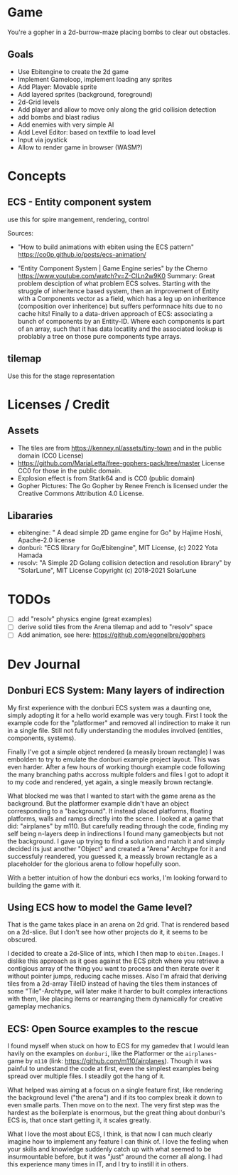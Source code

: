 # Game
You're a gopher in a 2d-burrow-maze placing bombs to clear out obstacles.

## Goals
- Use Ebitengine to create the 2d game
- Implement Gameloop, implement loading any sprites
- Add Player: Movable sprite
- Add layered sprites (background, foreground)
- 2d-Grid levels
- Add player and allow to move only along the grid collision detection
- add bombs and blast radius
- Add enemies with very simple AI
- Add Level Editor: based on textfile to load level
- Input via joystick
- Allow to render game in browser (WASM?)

# Concepts

## ECS - Entity component system
use this for spire mangement, rendering, control

Sources:
- "How to build animations with ebiten using the ECS pattern" https://co0p.github.io/posts/ecs-animation/

- "Entity Component System | Game Engine series" by the Cherno https://www.youtube.com/watch?v=Z-CILn2w9K0 Summary: Great problem desciption of what problem ECS solves. Starting with the struggle of inheritence based system, then an improvement of Entity with a Components vector as a field, which has a leg up on inheritence (composition over inheritence) but suffers performnace hits due to no cache hits! Finally to a data-driven approach of ECS: associating a bunch of components by an Entity-ID. Where each components is part of an array, such that it has data locatlity and the associated lookup is problably a tree on those pure components type arrays. 


## tilemap
Use this for the stage representation

# Licenses / Credit
## Assets
- The tiles are from https://kenney.nl/assets/tiny-town and in the public domain (CC0 License)
- https://github.com/MariaLetta/free-gophers-pack/tree/master
License CC0 for those in the public domain.
- Explosion effect is from Statik64 and is CC0 (public domain)
- Gopher Pictures: The Go Gopher by Renee French is licensed under the Creative Commons Attribution 4.0 License.

## Libararies
- ebitengine: " A dead simple 2D game engine for Go" by Hajime Hoshi, Apache-2.0 license 
- donburi: "ECS library for Go/Ebitengine", MIT License, (c) 2022 Yota Hamada
- resolv: "A Simple 2D Golang collision detection and resolution library" by "SolarLune", MIT License Copyright (c) 2018-2021 SolarLune

# TODOs
- [ ] add "resolv" physics engine (great examples)
- [ ] derive solid tiles from the Arena tilemap and add to "resolv" space
- [ ] Add animation, see here: https://github.com/egonelbre/gophers

# Dev Journal

## Donburi ECS System: Many layers of indirection
My first experience with the donburi ECS system was a daunting one, simply adopting it for a hello world example was very tough. First I took the example code for the "platformer" and removed all indirection to make it run in a single file. Still not fully understanding the modules involved (entities, components, systems).

Finally I've got a simple object rendered (a measily brown rectangle) I was embolden to try to emulate the donburi example project layout. This was even harder. After a few hours of working thourgh example code following the many branching paths accross multiple folders and files I got to adopt it to my code and rendered, yet again, a single measily brown rectangle.

What blocked me was that I wanted to start with the game arena as the background. But the platformer example didn't have an object corresponding to a "background". It instead placed platforms, floating platforms, walls and ramps directly into the scene. I looked at a game that did: "airplanes" by m110. But carefully reading through the code, finding my self being n-layers deep in indirections I found many gameobjects but not the background.
I gave up trying to find a solution and match it and simply decided its just another "Object" and created a "Arena" Archtype for it and successfuly reandered, you guessed it, a meassly brown rectangle as a placeholder for the glorious arena to follow hopefully soon.

With a better intuition of how the donburi ecs works, I'm looking forward
to building the game with it.

## Using ECS how to model the Game level?
That is the game takes place in an arena on 2d grid. That is rendered
based on a 2d-slice. But I don't see how other projects do it, it seems to be obscured.

I decided to create a 2d-Slice of ints, which I then map to `ebiten.Images`. I dislike this approach as it goes against the ECS pitch where you retrieve a contigious array of the thing you want to process and then iterate over it without pointer jumps, reducing cache misses.
Also I'm afraid that deriving tiles from a 2d-array TileID instead of having the tiles them instances of some "Tile"-Archtype, will later make it harder to built complex interactions with them, like placing items or rearranging them dynamically for creative gameplay mechanics.

## ECS: Open Source examples to the rescue 
I found myself when stuck on how to ECS for my gamedev that I would lean havily on the examples on `donburi`, like the Platformer or the `airplanes`-game by `m110` (link: https://github.com/m110/airplanes).
Though it was painful to undestand the code at first, even the simplest examples being spread over multiple files. I steadily got the hang of it.

What helped was aiming at a focus on a single feature first, like rendering the background level ("the arena") and if its too complex break it down to even smalle parts. Then move on to the next. The very first step was the hardest as the boilerplate is enormous, but the great thing about donburi's ECS is, that once start getting it, it scales greatly. 

What I love the most about ECS, I think, is that now I can much clearly imagine how to implement any feature I can think of. I love the feeling when your skills and knowledge suddenly catch up with what seemed to be insurmountable before, but it was "just" around the corner all along. I had this experience many times in IT, and I try to instill it in others.

